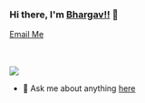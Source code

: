 ### Hi there, I'm [Bhargav!!](https://bhargav.work) 👋
<a href="mailto:gangapurambhargav1@gmail.com">Email Me</a><br><br>

<br />![](https://komarev.com/ghpvc/?username=gangapurambhargav) 
- 💬 Ask me about anything [here](https://github.com/gangapurambhargav/Stats/issues)
